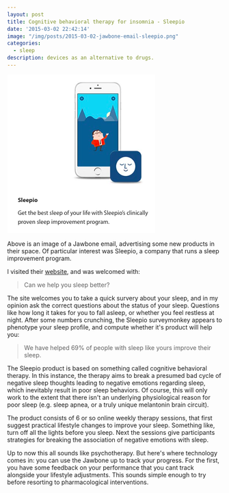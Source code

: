 ```yaml
---
layout: post
title: Cognitive behavioral therapy for insomnia - Sleepio
date: '2015-03-02 22:42:14'
image: "/img/posts/2015-03-02-jawbone-email-sleepio.png"
categories:
  - sleep
description: devices as an alternative to drugs.
---
```


![](/img/posts/2015-03-02-jawbone-email-sleepio.png)

Above is an image of a Jawbone email, advertising some new products in their space.  Of particular interest was Sleepio, a company that runs a sleep improvement program.

I visited their [website](https://www.sleepio.com), and was welcomed with:
> Can we help you sleep better?

The site welcomes you to take a quick survery about your sleep, and in my opinion ask the correct questions about the status of your sleep.  Questions like how long it takes for you to fall asleep, or whether you feel restless at night. After some numbers crunching, the Sleepio surveymonkey appears to phenotype your sleep profile, and compute whether it's product will help you:
> We have helped 69% of people with sleep like yours improve their sleep.

The Sleepio product is based on something called cognitive behavioral therapy.  In this instance, the therapy aims to break a presumed bad cycle of negative sleep thoughts leading to negative emotions regarding sleep, which inevitably result in poor sleep behaviors. Of course, this will only work to the extent that there isn't an underlying physiological reason for poor sleep (e.g. sleep apnea, or a truly unique melantonin brain circuit).

The product consists of 6 or so online weekly therapy sessions, that first suggest practical lifestyle changes to improve your sleep. Something like, turn off all the lights before you sleep. Next the sessions give participants strategies for breaking the association of negative emotions with sleep.

Up to now this all sounds like psychotherapy.  But here's where technology comes in: you can use the Jawbone up to track your progress. For the first, you have some feedback on your performance that you cant track alongside your lifestyle adjustments. This sounds simple enough to try before resorting to pharmacological interventions.
